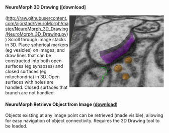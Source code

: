 #### NeuroMorph 3D Drawing   ([download]

<img src="annotations.png" width="300" align="right">

(http://raw.githubusercontent.com/ajorstad/NeuroMorph/master/NeuroMorph_3D_Drawing/NeuroMorph_3D_Drawing.py))
Scroll through image stacks in 3D. Place spherical markers (eg vesicles) on images, and draw lines that can be constructed into both open surfaces (eg synapses) and closed surfaces (eg mitochondria) in 3D. Open surfaces with holes are handled. Closed surfaces that branch are not handled.

#### NeuroMorph Retrieve Object from Image   ([download](http://raw.githubusercontent.com/ajorstad/NeuroMorph/master/NeuroMorph_3D_Drawing/NeuroMorph_Retrieve_Object_from_Image.py))
Objects existing at any image point can be retrieved (made visible), allowing for easy navigation of object connectivity. Requires the 3D Drawing tool to be loaded.

